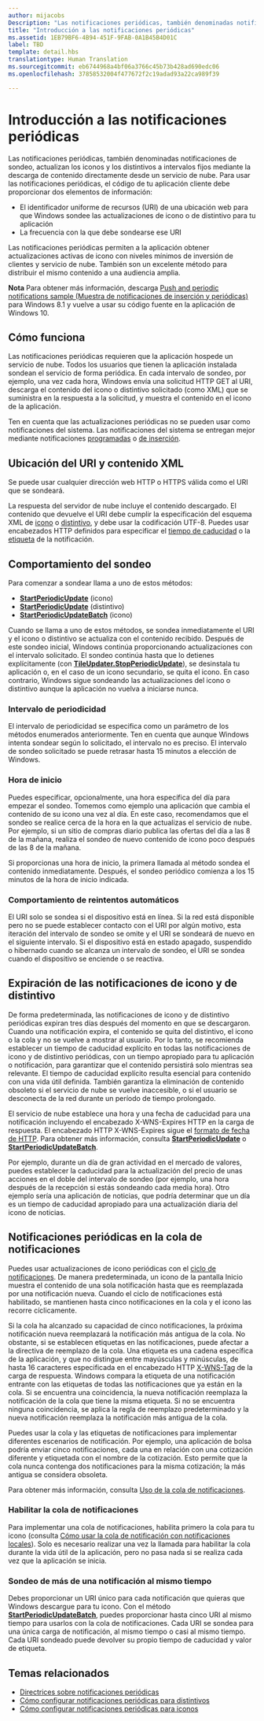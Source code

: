 ```yaml
---
author: mijacobs
Description: "Las notificaciones periódicas, también denominadas notificaciones de sondeo, actualizan los iconos y los distintivos a intervalos fijos mediante la descarga de contenido directamente desde un servicio de nube."
title: "Introducción a las notificaciones periódicas"
ms.assetid: 1EB79BF6-4B94-451F-9FAB-0A1B45B4D01C
label: TBD
template: detail.hbs
translationtype: Human Translation
ms.sourcegitcommit: eb6744968a4bf06a3766c45b73b428ad690edc06
ms.openlocfilehash: 37858532004f477672f2c19adad93a22ca989f39

---
```

# Introducción a las notificaciones periódicas
<link rel="stylesheet" href="https://az835927.vo.msecnd.net/sites/uwp/Resources/css/custom.css"> 


Las notificaciones periódicas, también denominadas notificaciones de sondeo, actualizan los iconos y los distintivos a intervalos fijos mediante la descarga de contenido directamente desde un servicio de nube. Para usar las notificaciones periódicas, el código de tu aplicación cliente debe proporcionar dos elementos de información:

-   El identificador uniforme de recursos (URI) de una ubicación web para que Windows sondee las actualizaciones de icono o de distintivo para tu aplicación
-   La frecuencia con la que debe sondearse ese URI

Las notificaciones periódicas permiten a la aplicación obtener actualizaciones activas de icono con niveles mínimos de inversión de clientes y servicio de nube. También son un excelente método para distribuir el mismo contenido a una audiencia amplia.

**Nota** Para obtener más información, descarga [Push and periodic notifications sample (Muestra de notificaciones de inserción y periódicas)](http://go.microsoft.com/fwlink/p/?linkid=231476) para Windows 8.1 y vuelve a usar su código fuente en la aplicación de Windows 10.

 

## Cómo funciona


Las notificaciones periódicas requieren que la aplicación hospede un servicio de nube. Todos los usuarios que tienen la aplicación instalada sondean el servicio de forma periódica. En cada intervalo de sondeo, por ejemplo, una vez cada hora, Windows envía una solicitud HTTP GET al URI, descarga el contenido del icono o distintivo solicitado (como XML) que se suministra en la respuesta a la solicitud, y muestra el contenido en el icono de la aplicación.

Ten en cuenta que las actualizaciones periódicas no se pueden usar como notificaciones del sistema. Las notificaciones del sistema se entregan mejor mediante notificaciones [programadas](https://msdn.microsoft.com/library/windows/apps/hh465417) o [de inserción](https://msdn.microsoft.com/library/windows/apps/xaml/hh868252).

## Ubicación del URI y contenido XML


Se puede usar cualquier dirección web HTTP o HTTPS válida como el URI que se sondeará.

La respuesta del servidor de nube incluye el contenido descargado. El contenido que devuelve el URI debe cumplir la especificación del esquema XML de [icono](tiles-and-notifications-adaptive-tiles-schema.md) o [distintivo](https://msdn.microsoft.com/library/windows/apps/br212851), y debe usar la codificación UTF-8. Puedes usar encabezados HTTP definidos para especificar el [tiempo de caducidad](#expiry) o la [etiqueta](#taggo) de la notificación.

## Comportamiento del sondeo


Para comenzar a sondear llama a uno de estos métodos:

-   [**StartPeriodicUpdate**](https://msdn.microsoft.com/library/windows/apps/hh701684) (icono)
-   [**StartPeriodicUpdate**](https://msdn.microsoft.com/library/windows/apps/hh701611) (distintivo)
-   [**StartPeriodicUpdateBatch**](https://msdn.microsoft.com/library/windows/apps/hh967945) (icono)

Cuando se llama a uno de estos métodos, se sondea inmediatamente el URI y el icono o distintivo se actualiza con el contenido recibido. Después de este sondeo inicial, Windows continúa proporcionando actualizaciones con el intervalo solicitado. El sondeo continúa hasta que lo detienes explícitamente (con [**TileUpdater.StopPeriodicUpdate**](https://msdn.microsoft.com/library/windows/apps/hh701697)), se desinstala tu aplicación o, en el caso de un icono secundario, se quita el icono. En caso contrario, Windows sigue sondeando las actualizaciones del icono o distintivo aunque la aplicación no vuelva a iniciarse nunca.

### Intervalo de periodicidad

El intervalo de periodicidad se especifica como un parámetro de los métodos enumerados anteriormente. Ten en cuenta que aunque Windows intenta sondear según lo solicitado, el intervalo no es preciso. El intervalo de sondeo solicitado se puede retrasar hasta 15 minutos a elección de Windows.

### Hora de inicio

Puedes especificar, opcionalmente, una hora específica del día para empezar el sondeo. Tomemos como ejemplo una aplicación que cambia el contenido de su icono una vez al día. En este caso, recomendamos que el sondeo se realice cerca de la hora en la que actualizas el servicio de nube. Por ejemplo, si un sitio de compras diario publica las ofertas del día a las 8 de la mañana, realiza el sondeo de nuevo contenido de icono poco después de las 8 de la mañana.

Si proporcionas una hora de inicio, la primera llamada al método sondea el contenido inmediatamente. Después, el sondeo periódico comienza a los 15 minutos de la hora de inicio indicada.

### Comportamiento de reintentos automáticos

El URI solo se sondea si el dispositivo está en línea. Si la red está disponible pero no se puede establecer contacto con el URI por algún motivo, esta iteración del intervalo de sondeo se omite y el URI se sondeará de nuevo en el siguiente intervalo. Si el dispositivo está en estado apagado, suspendido o hibernado cuando se alcanza un intervalo de sondeo, el URI se sondea cuando el dispositivo se enciende o se reactiva.

## Expiración de las notificaciones de icono y de distintivo


De forma predeterminada, las notificaciones de icono y de distintivo periódicas expiran tres días después del momento en que se descargaron. Cuando una notificación expira, el contenido se quita del distintivo, el icono o la cola y no se vuelve a mostrar al usuario. Por lo tanto, se recomienda establecer un tiempo de caducidad explícito en todas las notificaciones de icono y de distintivo periódicas, con un tiempo apropiado para tu aplicación o notificación, para garantizar que el contenido persistirá solo mientras sea relevante. El tiempo de caducidad explícito resulta esencial para contenido con una vida útil definida. También garantiza la eliminación de contenido obsoleto si el servicio de nube se vuelve inaccesible, o si el usuario se desconecta de la red durante un período de tiempo prolongado.

El servicio de nube establece una hora y una fecha de caducidad para una notificación incluyendo el encabezado X-WNS-Expires HTTP en la carga de respuesta. El encabezado HTTP X-WNS-Expires sigue el [formato de fecha de HTTP](http://go.microsoft.com/fwlink/p/?linkid=253706). Para obtener más información, consulta [**StartPeriodicUpdate**](https://msdn.microsoft.com/library/windows/apps/hh701684) o [**StartPeriodicUpdateBatch**](https://msdn.microsoft.com/library/windows/apps/hh967945).

Por ejemplo, durante un día de gran actividad en el mercado de valores, puedes establecer la caducidad para la actualización del precio de unas acciones en el doble del intervalo de sondeo (por ejemplo, una hora después de la recepción si estás sondeando cada media hora). Otro ejemplo sería una aplicación de noticias, que podría determinar que un día es un tiempo de caducidad apropiado para una actualización diaria del icono de noticias.

## Notificaciones periódicas en la cola de notificaciones


Puedes usar actualizaciones de icono periódicas con el [ciclo de notificaciones](https://msdn.microsoft.com/library/windows/apps/hh781199). De manera predeterminada, un icono de la pantalla Inicio muestra el contenido de una sola notificación hasta que es reemplazada por una notificación nueva. Cuando el ciclo de notificaciones está habilitado, se mantienen hasta cinco notificaciones en la cola y el icono las recorre cíclicamente.

Si la cola ha alcanzado su capacidad de cinco notificaciones, la próxima notificación nueva reemplazará la notificación más antigua de la cola. No obstante, si se establecen etiquetas en las notificaciones, puede afectar a la directiva de reemplazo de la cola. Una etiqueta es una cadena específica de la aplicación, y que no distingue entre mayúsculas y minúsculas, de hasta 16 caracteres especificada en el encabezado HTTP [X-WNS-Tag](https://msdn.microsoft.com/library/windows/apps/hh465435.aspx#pncodes_x_wns_tag) de la carga de respuesta. Windows compara la etiqueta de una notificación entrante con las etiquetas de todas las notificaciones que ya están en la cola. Si se encuentra una coincidencia, la nueva notificación reemplaza la notificación de la cola que tiene la misma etiqueta. Si no se encuentra ninguna coincidencia, se aplica la regla de reemplazo predeterminado y la nueva notificación reemplaza la notificación más antigua de la cola.

Puedes usar la cola y las etiquetas de notificaciones para implementar diferentes escenarios de notificación. Por ejemplo, una aplicación de bolsa podría enviar cinco notificaciones, cada una en relación con una cotización diferente y etiquetada con el nombre de la cotización. Esto permite que la cola nunca contenga dos notificaciones para la misma cotización; la más antigua se considera obsoleta.

Para obtener más información, consulta [Uso de la cola de notificaciones](https://msdn.microsoft.com/library/windows/apps/hh781199).

### Habilitar la cola de notificaciones

Para implementar una cola de notificaciones, habilita primero la cola para tu icono (consulta [Cómo usar la cola de notificación con notificaciones locales](https://msdn.microsoft.com/library/windows/apps/hh465429)). Solo es necesario realizar una vez la llamada para habilitar la cola durante la vida útil de la aplicación, pero no pasa nada si se realiza cada vez que la aplicación se inicia.

### Sondeo de más de una notificación al mismo tiempo

Debes proporcionar un URI único para cada notificación que quieras que Windows descargue para tu icono. Con el método [**StartPeriodicUpdateBatch**](https://msdn.microsoft.com/library/windows/apps/hh967945), puedes proporcionar hasta cinco URI al mismo tiempo para usarlos con la cola de notificaciones. Cada URI se sondea para una única carga de notificación, al mismo tiempo o casi al mismo tiempo. Cada URI sondeado puede devolver su propio tiempo de caducidad y valor de etiqueta.

## Temas relacionados


* [Directrices sobre notificaciones periódicas](https://msdn.microsoft.com/library/windows/apps/hh761461)
* [Cómo configurar notificaciones periódicas para distintivos](https://msdn.microsoft.com/library/windows/apps/hh761476)
* [Cómo configurar notificaciones periódicas para iconos](https://msdn.microsoft.com/library/windows/apps/hh761476)
 

 







<!--HONumber=Aug16_HO3-->


